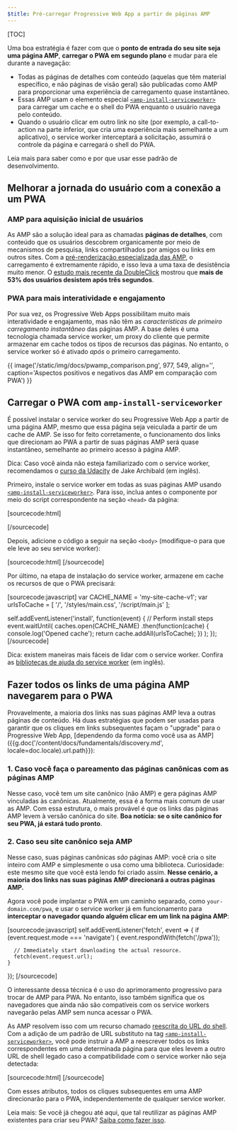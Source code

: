 ```yaml
---
$title: Pré-carregar Progressive Web App a partir de páginas AMP
---
```

[TOC]

Uma boa estratégia é fazer com que o **ponto de entrada do seu site seja uma página AMP**, **carregar o PWA em segundo plano** e mudar para ele durante a navegação:

* Todas as páginas de detalhes com conteúdo (aquelas que têm material específico, e não páginas de visão geral) são publicadas como AMP para proporcionar uma experiência de carregamento quase instantâneo.
* Essas AMP usam o elemento especial [`<amp-install-serviceworker>`](/pt_br/docs/reference/components/amp-install-serviceworker.html) para carregar um cache e o shell do PWA enquanto o usuário navega pelo conteúdo.
* Quando o usuário clicar em outro link no site (por exemplo, a call-to-action na parte inferior, que cria uma experiência mais semelhante a um aplicativo), o service worker interceptará a solicitação, assumirá o controle da página e carregará o shell do PWA.

Leia mais para saber como e por que usar esse padrão de desenvolvimento.


## Melhorar a jornada do usuário com a conexão a um PWA

### AMP para aquisição inicial de usuários

As AMP são a solução ideal para as chamadas **páginas de detalhes**, com conteúdo que os usuários descobrem organicamente por meio de mecanismos de pesquisa, links compartilhados por amigos ou links em outros sites. Com a [pré-renderização especializada das AMP](/pt_br/learn/about-how/), o carregamento é extremamente rápido, e isso leva a uma taxa de desistência muito menor. O [estudo mais recente da DoubleClick](https://www.doubleclickbygoogle.com/articles/mobile-speed-matters/) mostrou que **mais de 53% dos usuários desistem após três segundos**.

### PWA para mais interatividade e engajamento

Por sua vez, os Progressive Web Apps possibilitam muito mais interatividade e engajamento, mas não têm as *características de primeiro carregamento instantâneo* das páginas AMP. A base deles é uma tecnologia chamada service worker, um proxy do cliente que permite armazenar em cache todos os tipos de recursos das páginas. No entanto, o service worker só é ativado *após* o primeiro carregamento.

{{ image('/static/img/docs/pwamp_comparison.png', 977, 549, align='', caption='Aspectos positivos e negativos das AMP em comparação com PWA') }}

## Carregar o PWA com `amp-install-serviceworker`

É possível instalar o service worker do seu Progressive Web App a partir de uma página AMP, mesmo que essa página seja veiculada a partir de um cache de AMP. Se isso for feito corretamente, o funcionamento dos links que direcionam ao PWA a partir de suas páginas AMP será quase instantâneo, semelhante ao primeiro acesso à página AMP.

Dica: Caso você ainda não esteja familiarizado com o service worker, recomendamos o [curso da Udacity](https://www.udacity.com/course/offline-web-applications--ud899) de Jake Archibald (em inglês).

Primeiro, instale o service worker em todas as suas páginas AMP usando [`<amp-install-serviceworker>`](/pt_br/docs/reference/components/amp-install-serviceworker.html). Para isso, inclua antes o componente por meio do script correspondente na seção `<head>` da página:

[sourcecode:html]
<script async custom-element="amp-install-serviceworker"
  src="https://cdn.ampproject.org/v0/amp-install-serviceworker-0.1.js"></script>
[/sourcecode]

Depois, adicione o código a seguir na seção `<body>` (modifique-o para que ele leve ao seu service worker):

[sourcecode:html]
<amp-install-serviceworker
      src="https://www.your-domain.com/serviceworker.js"
      layout="nodisplay">
</amp-install-serviceworker>
[/sourcecode]

Por último, na etapa de instalação do service worker, armazene em cache os recursos de que o PWA precisará:

[sourcecode:javascript]
var CACHE_NAME = 'my-site-cache-v1';
var urlsToCache = [
  '/',
  '/styles/main.css',
  '/script/main.js'
];

self.addEventListener('install', function(event) {
  // Perform install steps
  event.waitUntil(
    caches.open(CACHE_NAME)
      .then(function(cache) {
        console.log('Opened cache');
        return cache.addAll(urlsToCache);
      })
  );
});
[/sourcecode]

Dica: existem maneiras mais fáceis de lidar com o service worker. Confira as [bibliotecas de ajuda do service worker](https://github.com/GoogleChrome/sw-helpers) (em inglês).

## Fazer todos os links de uma página AMP navegarem para o PWA

Provavelmente, a maioria dos links nas suas páginas AMP leva a outras páginas de conteúdo. Há duas estratégias que podem ser usadas para garantir que os cliques em links subsequentes façam o "upgrade" para o Progressive Web App, [dependendo da forma como você usa as AMP]({{g.doc('/content/docs/fundamentals/discovery.md', locale=doc.locale).url.path}}):

### 1. Caso você faça o pareamento das páginas canônicas com as páginas AMP

Nesse caso, você tem um site canônico (não AMP) e gera páginas AMP vinculadas às canônicas. Atualmente, essa é a forma mais comum de usar as AMP. Com essa estrutura, o mais provável é que os links das páginas AMP levem à versão canônica do site. **Boa notícia: se o site canônico for seu PWA, já estará tudo pronto**.

### 2. Caso seu site canônico seja AMP

Nesse caso, suas páginas canônicas *são* páginas AMP: você cria o site inteiro com AMP e simplesmente o usa como uma biblioteca. Curiosidade: este mesmo site que você está lendo foi criado assim. **Nesse cenário, a maioria dos links nas suas páginas AMP direcionará a outras páginas AMP.**

Agora você pode implantar o PWA em um caminho separado, como `your-domain.com/pwa`, e usar o service worker já em funcionamento para **interceptar o navegador quando alguém clicar em um link na página AMP**:

[sourcecode:javascript]
self.addEventListener('fetch', event => {
    if (event.request.mode === 'navigate') {
      event.respondWith(fetch('/pwa'));

      // Immediately start downloading the actual resource.
      fetch(event.request.url);
    }

});
[/sourcecode]

O interessante dessa técnica é o uso do aprimoramento progressivo para trocar de AMP para PWA. No entanto, isso também significa que os navegadores que ainda não são compatíveis com os service workers navegarão pelas AMP sem nunca acessar o PWA.

As AMP resolvem isso com um recurso chamado [reescrita do URL do shell](/pt_br/docs/reference/components/amp-install-serviceworker.html#shell-url-rewrite). Com a adição de um padrão de URL substituto na tag [`<amp-install-serviceworker>`](/pt_br/docs/reference/components/amp-install-serviceworker.html), você pode instruir a AMP a reescrever todos os links correspondentes em uma determinada página para que eles levem a outro URL de shell legado caso a compatibilidade com o service worker não seja detectada:

[sourcecode:html]
<amp-install-serviceworker
      src="https://www.your-domain.com/serviceworker.js"
      layout="nodisplay"
      data-no-service-worker-fallback-url-match=".*"
      data-no-service-worker-fallback-shell-url="https://www.your-domain.com/pwa">
</amp-install-serviceworker>
[/sourcecode]

Com esses atributos, todos os cliques subsequentes em uma AMP direcionarão para o PWA, independentemente de qualquer service worker.

Leia mais: Se você já chegou até aqui, que tal reutilizar as páginas AMP existentes para criar seu PWA? [Saiba como fazer isso](/pt_br/docs/integration/pwa-amp/amp-in-pwa.html).
